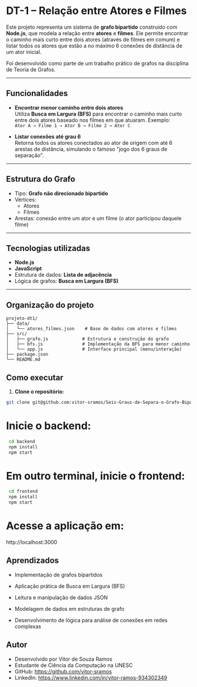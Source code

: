 # DT-1 – Relação entre Atores e Filmes

Este projeto representa um sistema de **grafo bipartido** construído com **Node.js**, que modela a relação entre **atores** e **filmes**. Ele permite encontrar o caminho mais curto entre dois atores (através de filmes em comum) e listar todos os atores que estão a no máximo 6 conexões de distância de um ator inicial.

Foi desenvolvido como parte de um trabalho prático de grafos na disciplina de Teoria de Grafos.

---

## Funcionalidades

- **Encontrar menor caminho entre dois atores**  
  Utiliza **Busca em Largura (BFS)** para encontrar o caminho mais curto entre dois atores baseado nos filmes em que atuaram. Exemplo:  
  `Ator A → Filme 1 → Ator B → Filme 2 → Ator C`

- **Listar conexões até grau 6**  
  Retorna todos os atores conectados ao ator de origem com até 6 arestas de distância, simulando o famoso "jogo dos 6 graus de separação".

---

## Estrutura do Grafo

- Tipo: **Grafo não direcionado bipartido**
- Vértices:
  - Atores
  - Filmes
- Arestas: conexão entre um ator e um filme (o ator participou daquele filme)

---

## Tecnologias utilizadas

- **Node.js**
- **JavaScript**
- Estrutura de dados: **Lista de adjacência**
- Lógica de grafos: **Busca em Largura (BFS)**

---

## Organização do projeto

```plaintext
projeto-dt1/
├── data/
│   └── atores_filmes.json    # Base de dados com atores e filmes
├── src/
│   ├── grafo.js             # Estrutura e construção do grafo
│   ├── bfs.js               # Implementação da BFS para menor caminho
│   └── app.js               # Interface principal (menu/interação)
├── package.json
└── README.md
```

##  Como executar

1. **Clone o repositório:**

```bash
git clone git@github.com:vitor-sramos/Seis-Graus-de-Separa-o-Grafo-Bipartido-de-Atores-e-Filmes.git
```

# Inicie o backend:

```bash
 cd backend
 npm install
 npm start
```

# Em outro terminal, inicie o frontend:

```bash
 cd frontend
 npm install
 npm start
```

# Acesse a aplicação em:
http://localhost:3000

## Aprendizados
- Implementação de grafos bipartidos

- Aplicação prática de Busca em Largura (BFS)

- Leitura e manipulação de dados JSON

- Modelagem de dados em estruturas de grafo

- Desenvolvimento de lógica para análise de conexões em redes complexas

## Autor
- Desenvolvido por Vitor de Souza Ramos
- Estudante de Ciência da Computação na UNESC
- GitHub: https://github.com/vitor-sramos
- LinkedIn: https://www.linkedin.com/in/vitor-ramos-934302349